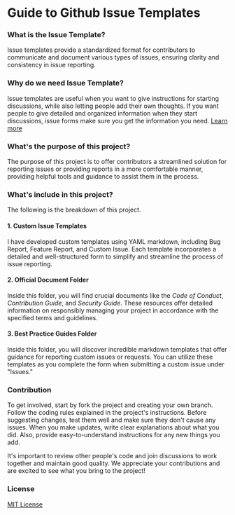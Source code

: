 # Guide to Github Issue Templates

### What is the Issue Template?

Issue templates provide a standardized format for contributors to communicate and document various types of issues, ensuring clarity and consistency in issue reporting.

### Why do we need Issue Template?

Issue templates are useful when you want to give instructions for starting discussions, while also letting people add their own thoughts. If you want people to give detailed and organized information when they start discussions, issue forms make sure you get the information you need. [Learn more](https://docs.github.com/en/communities/using-templates-to-encourage-useful-issues-and-pull-requests/about-issue-and-pull-request-templates)

### What's the purpose of this project?

The purpose of this project is to offer contributors a streamlined solution for reporting issues or providing reports in a more comfortable manner, providing helpful tools and guidance to assist them in the process.

### What's include in this project?

The following is the breakdown of this project.

#### 1. **Custom Issue Templates**

I have developed custom templates using YAML markdown, including Bug Report, Feature Report, and Custom Issue. Each template incorporates a detailed and well-structured form to simplify and streamline the process of issue reporting.

#### 2. **Official Document Folder**

Inside this folder, you will find crucial documents like the _Code of Conduct_, _Contribution Guide_, and _Security Guide_. These resources offer detailed information on responsibly managing your project in accordance with the specified terms and guidelines.

#### 3. **Best Practice Guides Folder**

Inside this folder, you will discover incredible markdown templates that offer guidance for reporting custom issues or requests. You can utilize these templates as you complete the form when submitting a custom issue under "Issues."

### Contribution

To get involved, start by fork the project and creating your own branch. Follow the coding rules explained in the project's instructions. Before suggesting changes, test them well and make sure they don't cause any issues. When you make updates, write clear explanations about what you did. Also, provide easy-to-understand instructions for any new things you add.

It's important to review other people's code and join discussions to work together and maintain good quality. We appreciate your contributions and are excited to see what you bring to the project!

### License

[MIT License](LICENSE)
